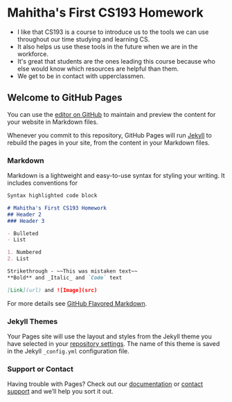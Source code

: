 # Mahitha's First CS193 Homework

- I like that CS193 is a course to introduce us to the tools we can use throughout our time studying and learning CS.
- It also helps us use these tools in the future when we are in the workforce.
- It's great that students are the ones leading this course because who else would know which resources are helpful than them.
- We get to be in contact with upperclassmen.


## Welcome to GitHub Pages

You can use the [editor on GitHub](https://github.com/kalutes/CS193_Fall18_Lab1/edit/master/index.md) to maintain and preview the content for your website in Markdown files.

Whenever you commit to this repository, GitHub Pages will run [Jekyll](https://jekyllrb.com/) to rebuild the pages in your site, from the content in your Markdown files.

### Markdown

Markdown is a lightweight and easy-to-use syntax for styling your writing. It includes conventions for

```markdown
Syntax highlighted code block

# Mahitha's First CS193 Homework
## Header 2
### Header 3

- Bulleted
- List

1. Numbered
2. List

Strikethrough - ~~This was mistaken text~~
**Bold** and _Italic_ and `Code` text

[Link](url) and ![Image](src)
```

For more details see [GitHub Flavored Markdown](https://guides.github.com/features/mastering-markdown/).

### Jekyll Themes

Your Pages site will use the layout and styles from the Jekyll theme you have selected in your [repository settings](https://github.com/kalutes/CS193_Fall18_Lab1/settings). The name of this theme is saved in the Jekyll `_config.yml` configuration file.

### Support or Contact

Having trouble with Pages? Check out our [documentation](https://help.github.com/categories/github-pages-basics/) or [contact support](https://github.com/contact) and we’ll help you sort it out.
